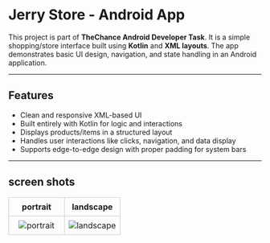 # Jerry Store - Android App

This project is part of **TheChance Android Developer Task**. It is a simple shopping/store interface built using **Kotlin** and **XML layouts**. The app demonstrates basic UI design, navigation, and state handling in an Android application.

---

## Features

- Clean and responsive XML-based UI
- Built entirely with Kotlin for logic and interactions
- Displays products/items in a structured layout
- Handles user interactions like clicks, navigation, and data display
- Supports edge-to-edge design with proper padding for system bars

---

## screen shots
<table style="width: 100%; border-collapse: collapse;"><tbody><tr><th style="width: 50%; text-align: center; border: 1px solid #ccc; padding: 8px;">portrait</th><th style="width: 50%; text-align: center; border: 1px solid #ccc; padding: 8px;">landscape </th></tr><tr><td style="width: 50%; text-align: center; border: 1px solid #ccc; padding: 8px;"><img style="max-width: 100%; height: auto;" alt="portrait" src="https://github.com/user-attachments/assets/915e6dc0-dfba-4910-9041-05319a78a420"></td><td style="width: 50%; text-align: center; border: 1px solid #ccc; padding: 8px;"><img style="max-width: 100%; height: auto;" alt="landscape" src="https://github.com/user-attachments/assets/a6236389-4dcb-4e62-8ca4-1c3f98f51e8e"></td></tr></tbody></table>
